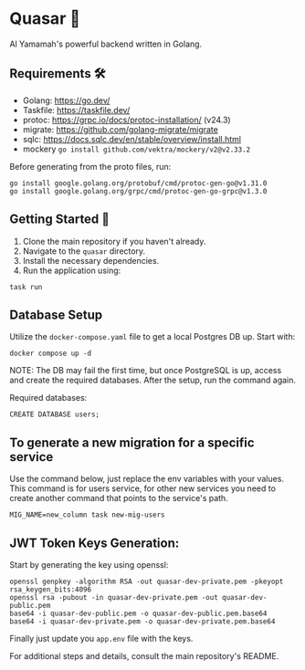 # Quasar 🌌

Al Yamamah's powerful backend written in Golang.

## Requirements 🛠

- Golang: https://go.dev/
- Taskfile: https://taskfile.dev/
- protoc: https://grpc.io/docs/protoc-installation/ (v24.3)
- migrate: https://github.com/golang-migrate/migrate
- sqlc: https://docs.sqlc.dev/en/stable/overview/install.html
- mockery `go install github.com/vektra/mockery/v2@v2.33.2`

Before generating from the proto files, run:

```
go install google.golang.org/protobuf/cmd/protoc-gen-go@v1.31.0
go install google.golang.org/grpc/cmd/protoc-gen-go-grpc@v1.3.0
```

## Getting Started 🚀

1. Clone the main repository if you haven't already.
2. Navigate to the `quasar` directory.
3. Install the necessary dependencies.
4. Run the application using:

```
task run
```

## Database Setup

Utilize the `docker-compose.yaml` file to get a local Postgres DB up. Start with:

```
docker compose up -d
```

NOTE: The DB may fail the first time, but once PostgreSQL is up, access and create the required databases. After the setup, run the command again.

Required databases:

```
CREATE DATABASE users;
```

## To generate a new migration for a specific service

Use the command below, just replace the env variables with your values.
This command is for users service, for other new services you need to create another command that points to the service's path.

```
MIG_NAME=new_column task new-mig-users
```

## JWT Token Keys Generation:

Start by generating the key using openssl:

```
openssl genpkey -algorithm RSA -out quasar-dev-private.pem -pkeyopt rsa_keygen_bits:4096
openssl rsa -pubout -in quasar-dev-private.pem -out quasar-dev-public.pem
base64 -i quasar-dev-public.pem -o quasar-dev-public.pem.base64
base64 -i quasar-dev-private.pem -o quasar-dev-private.pem.base64
```

Finally just update you `app.env` file with the keys.

For additional steps and details, consult the main repository's README.
